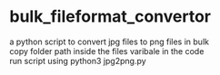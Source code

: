 # bulk_fileformat_convertor
a python script to convert jpg files to png files in bulk</br>copy folder path inside the files varibale in the code</br>run script using python3 jpg2png.py
